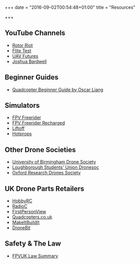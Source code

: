 +++
date = "2016-09-02T00:54:48+01:00"
title = "Resources"

+++

YouTube Channels
----------------

* [Rotor Riot](https://www.youtube.com/channel/UCemG3VoNCmjP8ucHR2YY7hw)
* [Flite Test](https://www.youtube.com/user/flitetest)
* [UAV Futures](https://www.youtube.com/channel/UC3ioIOr3tH6Yz8qzr418R-g)
* [Joshua Bardwell](https://www.youtube.com/channel/UCX3eufnI7A2I7IkKHZn8KSQ)

Beginner Guides
---------------

* [Quadcopter Beginner Guide by Oscar Liang](https://oscarliang.com/quadcopter-tutorial-how-to-fly-drone/)

Simulators
----------

* [FPV Freerider](https://fpv-freerider.itch.io/fpv-freerider)
* [FPV Freerider Recharged](https://fpv-freerider.itch.io/fpv-freerider-recharged)
* [Liftoff](http://store.steampowered.com/app/410340/)
* [Hotprops](http://hotprops-fpv-race.com/home/)


Other Drone Societies
---------------------

* [University of Birmingham Drone Society](http://students.guild.bham.ac.uk/drone/)
* [Loughborough Students' Union Dronesoc](http://lsuds.misj.co.uk/index.php)
* [Oxford Research Drones Society](https://oxfordresearchdronessociety.wordpress.com)

UK Drone Parts Retailers
------------------------

* [HobbyRC](http://www.hobbyrc.co.uk)
* [RadioC](http://www.radioc.co.uk)
* [FirstPersonView](https://www.firstpersonview.co.uk)
* [Quadcopters.co.uk](http://www.quadcopters.co.uk)
* [MakeItBuildIt](http://makeitbuildit.co.uk)
* [DroneBit](https://www.dronebit.co.uk/)

Safety & The Law
----------------

* [FPVUK Law Summary](http://www.fpvuk.org/fpv-law/)
